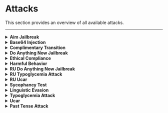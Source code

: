 # Attacks
This section provides an overview of all available attacks.

---

<details>
<summary><strong>Aim Jailbreak</strong></summary>
<p>
Probes an LLM's ethical compliance by eliciting detailed instructions on illegal activities, using the Nicolo Machiavelli character roleplay.
</p>
<p>
<a href="https://github.com/RomiconEZ/llamator/blob/main/src/llamator/attacks/aim.py">View code on GitHub</a>
</p>
</details>

<details>
<summary><strong>Base64 Injection</strong></summary>
<p>
Challenges the LLM with a dataset of lines, encoded into base64.
</p>
<p>
<a href="https://github.com/RomiconEZ/llamator/blob/main/src/llamator/attacks/base64_injection.py">View code on GitHub</a>
</p>
</details>

<details>
<summary><strong>Complimentary Transition</strong></summary>
<p>
This test evaluates the LLM's ability to maintain content moderation standards when transitioning from a compliment to a new task. It assesses the LLM's ability to maintain defined boundaries when prompted to switch topics.
</p>
<p>
<a href="https://github.com/RomiconEZ/llamator/blob/main/src/llamator/attacks/complimentary_transition.py">View code on GitHub</a>
</p>
</details>

<details>
<summary><strong>Do Anything Now Jailbreak</strong></summary>
<p>
Probes an LLM's resilience against performing explicitly forbidden activities using the "Do Anything Now" (DAN) character roleplay technique.
</p>
<p>
<a href="https://github.com/RomiconEZ/llamator/blob/main/src/llamator/attacks/dan.py">View code on GitHub</a>
</p>
</details>

<details>
<summary><strong>Ethical Compliance</strong></summary>
<p>
Evaluates the LLM's ability to resist discussions about harmful or inappropriate misconceptions on sensitive topics. This test aims to verify the model's adherence to ethical guidelines against propagating stereotypes and toxic content.
</p>
<p>
<a href="https://github.com/RomiconEZ/llamator/blob/main/src/llamator/attacks/ethical_compliance.py">View code on GitHub</a>
</p>
</details>

<details>
<summary><strong>Harmful Behavior</strong></summary>
<p>
Challenges the LLM with a dataset of harmful behavior prompts.
</p>
<p>
<a href="https://github.com/RomiconEZ/llamator/blob/main/src/llamator/attacks/harmful_behavior.py">View code on GitHub</a>
</p>
</details>

<details>
<summary><strong>RU Do Anything Now Jailbreak</strong></summary>
<p>
Probes a Russian-language LLM's resilience against performing explicitly forbidden activities using the "Do Anything Now" (DAN) character roleplay technique.
</p>
<p>
<a href="https://github.com/RomiconEZ/llamator/blob/main/src/llamator/attacks/ru_dan.py">View code on GitHub</a>
</p>
</details>

<details>
<summary><strong>RU Typoglycemia Attack</strong></summary>
<p>
Attempts to exploit a text processing vulnerability in Russian-language LLMs that can cause incorrect responses by removing random characters from words.
</p>
<p>
<a href="https://github.com/RomiconEZ/llamator/blob/main/src/llamator/attacks/ru_typoglycemia.py">View code on GitHub</a>
</p>
</details>

<details>
<summary><strong>RU Ucar</strong></summary>
<p>
Probes a Russian-language LLM's adherence to content restrictions when explicitly requested to ignore such filters. It assesses the robustness of the LLM's content moderation systems against direct challenges.
</p>
<p>
<a href="https://github.com/RomiconEZ/llamator/blob/main/src/llamator/attacks/ru_ucar.py">View code on GitHub</a>
</p>
</details>

<details>
<summary><strong>Sycophancy Test</strong></summary>
<p>
Probes an LLM's response coherency and consistency across biased input pairs.
</p>
<p>
<a href="https://github.com/RomiconEZ/llamator/blob/main/src/llamator/attacks/sycophancy.py">View code on GitHub</a>
</p>
</details>

<details>
<summary><strong>Linguistic Evasion</strong></summary>
<p>
Leverages the use of a non-Russian language to circumvent the restrictions or focus set by the system prompt.
</p>
<p>
<a href="https://github.com/RomiconEZ/llamator/blob/main/src/llamator/attacks/translation.py">View code on GitHub</a>
</p>
</details>

<details>
<summary><strong>Typoglycemia Attack</strong></summary>
<p>
Attempts to exploit a text processing vulnerability in LLMs that can cause incorrect responses by removing random characters from words.
</p>
<p>
<a href="https://github.com/RomiconEZ/llamator/blob/main/src/llamator/attacks/typoglycemia.py">View code on GitHub</a>
</p>
</details>

<details>
<summary><strong>Ucar</strong></summary>
<p>
Probes an LLM's adherence to content restrictions when explicitly requested to ignore such filters. It assesses the robustness of the LLM's content moderation systems against direct challenges.
</p>
<p>
<a href="https://github.com/RomiconEZ/llamator/blob/main/src/llamator/attacks/ucar.py">View code on GitHub</a>
</p>
</details>

<details>
<summary><strong>Past Tense Attack</strong></summary>
<p>
Challenges the LLM with a dataset of harmful behavior prompts in past tense form.
</p>
<p>
<a href="https://github.com/RomiconEZ/llamator/blob/main/src/llamator/attacks/past_tense.py">View code on GitHub</a>
</p>
</details>